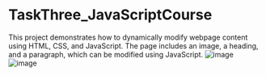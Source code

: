 # TaskThree_JavaScriptCourse
This project demonstrates how to dynamically modify webpage content using HTML, CSS, and JavaScript. The page includes an image, a heading, and a paragraph, which can be modified using JavaScript.
![image](https://github.com/user-attachments/assets/03fcbe5c-28d6-422c-9f55-9fc584329427)
![image](https://github.com/user-attachments/assets/7fd8434c-7b70-4412-b9fd-45bc3df40fd8)

